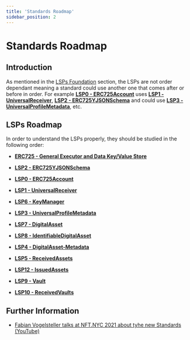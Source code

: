 ```yaml
---
title: 'Standards Roadmap'
sidebar_position: 2
---
```


# Standards Roadmap

## Introduction

As mentioned in the [LSPs Foundation](./introduction.md#lsps-foundation) section, the LSPs are not order dependant meaning a standard could use another one that comes after or before in order. For example **[LSP0 - ERC725Account](#)** uses **[LSP1 - UniversalReceiver](#)**, **[LSP2 - ERC725YJSONSchema](#)** and could use **[LSP3 - UniversalProfileMetadata](#)**, etc.

## LSPs Roadmap

In order to understand the LSPs properly, they should be studied in the following order:

- **[ERC725 - General Executor and Data Key/Value Store](./lsp-background/erc725.md)**

- **[LSP2 - ERC725YJSONSchema](./generic-standards/lsp2-json-schema.md)**

- **[LSP0 - ERC725Account](./universal-profile/lsp0-erc725account.md)**

- **[LSP1 - UniversalReceiver](./generic-standards/lsp1-universal-receiver.md)**

- **[LSP6 - KeyManager](./universal-profile/lsp6-key-manager.md)**

- **[LSP3 - UniversalProfileMetadata](./universal-profile/lsp3-universal-profile-metadata.md)**

- **[LSP7 - DigitalAsset](./nft-2.0/LSP7-Digital-Asset.md)**

- **[LSP8 - IdentifiableDigitalAsset](./nft-2.0/LSP8-Identifiable-Digital-Asset.md)**

- **[LSP4 - DigitalAsset-Metadata](./nft-2.0/LSP4-Digital-Asset-Metadata.md)**

- **[LSP5 - ReceivedAssets](./universal-profile/lsp5-received-assets.md)**

- **[LSP12 - IssuedAssets](./universal-profile/lsp12-issued-assets.md)**

- **[LSP9 - Vault](./universal-profile/lsp9-vault.md)**

- **[LSP10 - ReceivedVaults](./universal-profile/lsp10-received-vaults.md)**


## Further Information

- [Fabian Vogelsteller talks at NFT.NYC 2021 about tyhe new Standards (YouTube)](https://www.youtube.com/watch?v=skA4Y-vvt5s)
